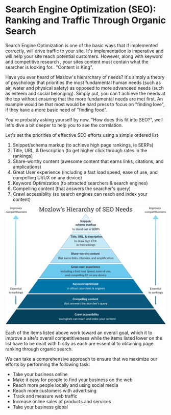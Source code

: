 # Search Engine Optimization (SEO): Ranking and Traffic Through Organic Search

Search Engine Optimization is one of the basic ways that if implemented correctly, will drive traffic to your site.  It's implementation is imperative and will help your site reach potential customers. However, along with keyword and competitive research , your sites content must contain what the searcher is looking for.. "Content is King".

Have you ever heard of Maslow's hierarchary of needs?  It's simply a theory of psychology that priorities the most fundamental human needs (such as air, water and physical safety) as opposed to more advanceed needs (such as esteem and social belonging).  Simply put, you can't achieve the needs at the top without ensuring that the more fundamental needs are met first. An example would be that most would be hard press to focus on "finding love", if they have a more basic need of "finding food".

You're probably asking yourself by now, "How does this fit into SEO?", well let's dive a bit deeper to help you to see the correlation.

Let's set the priorities of effective SEO efforts using a simple ordered list

1. Snippet/schema markup (to achieve high page rankings, ie SERPs)
2. Title, URL, & Description (to get higher click through rates in the rankings)
3. Share-worthy content (awesome content that earns links, citations, and amplications)
4. Great User experience (including a fast load speed, ease of use, and compelling UI/UX on any device)
5. Keyword Optimization (to attracted searchers & search engines)
6. Compelling content (that answers the searcher's query)
7. Crawl accessiblity (so search engines can reach and index your content)

![Mozlow Hierarchy](https://github.com/zimtech0/Digital-Marketing/raw/master/assets/images/mozlow_hierarchy.svg)

Each of the items listed above work toward an overall goal, which it to improve a site's overall competitiveness while the items listed lower on the list have to be dealt with firstly as each are essential to obtaining page ranking through organic search.

We can take a comprehensive approach to ensure that we maximize our efforts by performing the following task:

- Take your business online
- Make it easy for people to find your business on the web
- Reach more people locally and using social media
- Reach more customers with advertising
- Track and measure web traffic
- Increase online sales of products and services
- Take your business global


